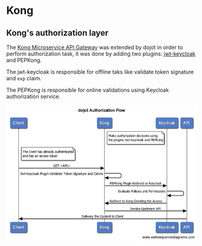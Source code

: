 # Kong

## Kong's authorization layer

The [Kong Microservice API Gateway](https://konghq.com/solutions/gateway/) was extended by dojot in order to perform authorization task, it was done by adding two plugins: [jwt-keycloak](https://github.com/gbbirkisson/kong-plugin-jwt-keycloak) and PEPKong.

The jwt-keycloak is responsible for offline taks like validate token signature and `exp` claim.

The PEPKong is responsible for online validations using Keycloak authorization service.

![Component architecture](./kong-authz-architecture.png?raw=true)
